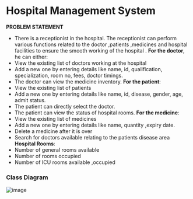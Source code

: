 # Hospital Management System

**PROBLEM STATEMENT**
- There is a receptionist in the hospital. The receptionist can perform various functions 
related to the doctor ,patients ,medicines and hospital facilities to ensure the smooth 
working of the hospital . 
**For the doctor**, he can either: 
- View the existing list of doctors working at the hospital 
- Add a new one by entering details like name, id, qualification, specialization, room no, fees, 
doctor timings.
- The doctor can view the medicine inventory.
**For the patient**:
- View the existing list of patients 
- Add a new one by entering details like name, id, disease, gender, age, admit status.
- The patient can directly select the doctor.
- The patient can view the status of hospital rooms.
**For the medicine**:
- View the existing list of medicines 
- Add a new one by entering details like name, quantity ,expiry date.
- Delete a medicine after it is over 
- Search for doctors available relating to the patients disease area
**Hospital Rooms**: 
- Number of general rooms available 
- Number of rooms occupied 
- Number of ICU rooms available ,occupied 
	
### Class Diagram 
![image](https://user-images.githubusercontent.com/79561540/139914942-f63576ed-10e4-4b43-a333-be00fcf3e0e7.png)

